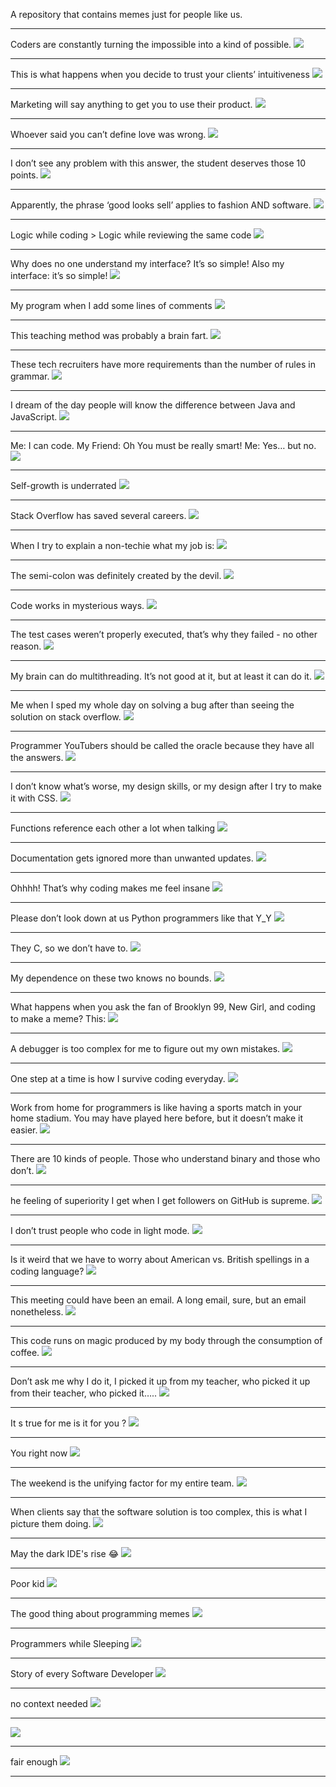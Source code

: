 A repository that contains memes just for people like us.

-------------------------------------

Coders are constantly turning the impossible into a kind of possible.
![](./images/1.jpg)

--------------------------------------------------------------------------

This is what happens when you decide to trust your clients’ intuitiveness
![](./images/2.png)

--------------------------------------------------------------------------

Marketing will say anything to get you to use their product.
![](./images/3.png)

--------------------------------------------------------------------------

Whoever said you can’t define love was wrong.
![](./images/4.jpg)

--------------------------------------------------------------------------

I don’t see any problem with this answer, the student deserves those 10 points.
![](./images/5.png)

--------------------------------------------------------------------------

Apparently, the phrase ‘good looks sell’ applies to fashion AND software.
![](./images/6.png)

--------------------------------------------------------------------------

Logic while coding > Logic while reviewing the same code
![](./images/7.png)

--------------------------------------------------------------------------

Why does no one understand my interface? It’s so simple! Also my interface: it’s so simple!
![](./images/8.png)

--------------------------------------------------------------------------

My program when I add some lines of comments
![](./images/9.png)

--------------------------------------------------------------------------

This teaching method was probably a brain fart.
![](./images/10.png)

--------------------------------------------------------------------------

These tech recruiters have more requirements than the number of rules in grammar.
![](./images/11.png)

--------------------------------------------------------------------------

I dream of the day people will know the difference between Java and JavaScript.
![](./images/12.png)

--------------------------------------------------------------------------

Me: I can code. My Friend: Oh You must be really smart! Me: Yes… but no.
![](./images/13.png)

--------------------------------------------------------------------------

Self-growth is underrated
![](./images/14.png)

--------------------------------------------------------------------------

Stack Overflow has saved several careers.
![](./images/15.png)

--------------------------------------------------------------------------

When I try to explain a non-techie what my job is:
![](./images/16.png)

--------------------------------------------------------------------------

The semi-colon was definitely created by the devil.
![](./images/17.png)

--------------------------------------------------------------------------

Code works in mysterious ways.
![](./images/18.jpeg)

--------------------------------------------------------------------------

The test cases weren’t properly executed, that’s why they failed - no other reason.
![](./images/19.png)

--------------------------------------------------------------------------

My brain can do multithreading. It’s not good at it, but at least it can do it.
![](./images/20.png)

--------------------------------------------------------------------------

Me when I sped my whole day on solving a bug after than seeing the solution on stack overflow.
![](./images/21.png)

--------------------------------------------------------------------------

Programmer YouTubers should be called the oracle because they have all the answers.
![](./images/23.png)

--------------------------------------------------------------------------

I don’t know what’s worse, my design skills, or my design after I try to make it with CSS.
![](./images/24.gif)

--------------------------------------------------------------------------

Functions reference each other a lot when talking
![](./images/25.png)

--------------------------------------------------------------------------

Documentation gets ignored more than unwanted updates.
![](./images/26.png)

--------------------------------------------------------------------------

Ohhhh! That’s why coding makes me feel insane
![](./images/27.png)

--------------------------------------------------------------------------

Please don’t look down at us Python programmers like that Y_Y
![](./images/28.png)

--------------------------------------------------------------------------

They C, so we don’t have to.
![](./images/29.png)

--------------------------------------------------------------------------

My dependence on these two knows no bounds.
![](./images/30.png)

--------------------------------------------------------------------------

What happens when you ask the fan of Brooklyn 99, New Girl, and coding to make a meme? This:
![](./images/31.png)

--------------------------------------------------------------------------

A debugger is too complex for me to figure out my own mistakes.
![](./images/32.png)

--------------------------------------------------------------------------

One step at a time is how I survive coding everyday.
![](./images/33.png)

--------------------------------------------------------------------------

Work from home for programmers is like having a sports match in your home stadium. You may have played here before, but it doesn’t make it easier.
![](./images/34.png)

--------------------------------------------------------------------------

There are 10 kinds of people. Those who understand binary and those who don’t.
![](./images/35.png)

--------------------------------------------------------------------------

he feeling of superiority I get when I get followers on GitHub is supreme.
![](./images/36.png)

--------------------------------------------------------------------------

I don’t trust people who code in light mode.
![](./images/37.png)

--------------------------------------------------------------------------

 Is it weird that we have to worry about American vs. British spellings in a coding language?
![](./images/38.png)

--------------------------------------------------------------------------

This meeting could have been an email. A long email, sure, but an email nonetheless.
![](./images/39.png)

--------------------------------------------------------------------------

This code runs on magic produced by my body through the consumption of coffee.
![](./images/40.png)

--------------------------------------------------------------------------

Don’t ask me why I do it, I picked it up from my teacher, who picked it up from their teacher, who picked it…..
![](./images/41.png)

--------------------------------------------------------------------------

It s true for me is it for you ?
![](./images/42.png)

--------------------------------------------------------------------------

You right now
![](./images/43.png)

--------------------------------------------------------------------------

The weekend is the unifying factor for my entire team.
![](./images/44.gif)

--------------------------------------------------------------------------

When clients say that the software solution is too complex, this is what I picture them doing.
![](./images/45.gif)

--------------------------------------------------------------------------

May the dark IDE's rise 😂
![](./images/46.jpg)

--------------------------------------------------------------------------

Poor kid
![](./images/47.jpg)

--------------------------------------------------------------------------

The good thing about programming memes
![](./images/48.png)

--------------------------------------------------------------------------

Programmers while Sleeping
![](./images/49.jpg)

--------------------------------------------------------------------------

Story of every Software Developer
![](./images/50.jpg)

--------------------------------------------------------------------------

no context needed
![](https://qphs.fs.quoracdn.net/main-qimg-ea6891eb5d65cadd840cef4f222c6d7e-lq)

--------------------------------------------------------------------------


![](https://qphs.fs.quoracdn.net/main-qimg-8cb29580b21460757f13e22077adced5-lq)

--------------------------------------------------------------------------

fair enough
![](https://qphs.fs.quoracdn.net/main-qimg-1967617da52ac803e3440ec9bff3a77e-lq)

-------------------------------------